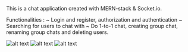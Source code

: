 This is a chat application created with MERN-stack & Socket.io. 

Functionalities : 
  ~ Login and register, authorization and authentication
  ~ Searching for users to chat with
  ~ Do 1-to-1 chat, creating group chat, renaming group chats and deleting users.
 

![alt text](https://i.ibb.co/YDh9D9y/Screenshot-2023-03-27-at-8-09-54-PM.png)
![alt text](https://i.ibb.co/GF7Swrd/Screenshot-2023-03-27-at-8-10-59-PM.png)
![alt text](https://i.ibb.co/Ms2t3zX/Screenshot-2023-03-27-at-8-15-14-PM.png)
